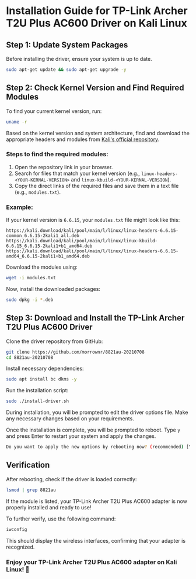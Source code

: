 # Installation Guide for TP-Link Archer T2U Plus AC600 Driver on Kali Linux

## Step 1: Update System Packages
Before installing the driver, ensure your system is up to date.
```bash
sudo apt-get update && sudo apt-get upgrade -y
```

## Step 2: Check Kernel Version and Find Required Modules
To find your current kernel version, run:
```bash
uname -r
```

Based on the kernel version and system architecture, find and download the appropriate headers and modules from [Kali's official repository](https://kali.download/kali/pool/main/l/linux/).

### Steps to find the required modules:
1. Open the repository link in your browser.
2. Search for files that match your kernel version (e.g., `linux-headers-<YOUR-KERNAL-VERSION>` and `linux-kbuild-<YOUR-KERNAL-VERSION`).
3. Copy the direct links of the required files and save them in a text file (e.g., `modules.txt`).

### Example:
If your kernel version is `6.6.15`, your `modules.txt` file might look like this:
```
https://kali.download/kali/pool/main/l/linux/linux-headers-6.6.15-common_6.6.15-2kali1_all.deb
https://kali.download/kali/pool/main/l/linux/linux-kbuild-6.6.15_6.6.15-2kali1+b1_amd64.deb
https://kali.download/kali/pool/main/l/linux/linux-headers-6.6.15-amd64_6.6.15-2kali1+b1_amd64.deb
```

Download the modules using:
```bash
wget -i modules.txt
```

Now, install the downloaded packages:
```bash
sudo dpkg -i *.deb
```

## Step 3: Download and Install the TP-Link Archer T2U Plus AC600 Driver
Clone the driver repository from GitHub:
```bash
git clone https://github.com/morrownr/8821au-20210708
cd 8821au-20210708
```

Install necessary dependencies:
```bash
sudo apt install bc dkms -y
```

Run the installation script:
```bash
sudo ./install-driver.sh
```

During installation, you will be prompted to edit the driver options file. Make any necessary changes based on your requirements.

Once the installation is complete, you will be prompted to reboot. Type `y` and press Enter to restart your system and apply the changes.

```bash
Do you want to apply the new options by rebooting now? (recommended) [Y/n]
```

## Verification
After rebooting, check if the driver is loaded correctly:
```bash
lsmod | grep 8821au
```
If the module is listed, your TP-Link Archer T2U Plus AC600 adapter is now properly installed and ready to use!

To further verify, use the following command:
```bash
iwconfig
```
This should display the wireless interfaces, confirming that your adapter is recognized.

### Enjoy your TP-Link Archer T2U Plus AC600 adapter on Kali Linux! 🚀

